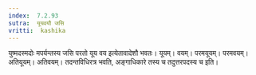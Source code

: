 ```yaml
---
index:  7.2.93
sutra:  यूयवयौ जसि
vritti:  kashika 
---
```


युष्मदस्मदोः मपर्यन्तस्य जसि परतो यूय वय इत्येतावादेशौ भवतः। यूयम्। वयम्। परमयूयम्। परमवयम्। अतियूयम्। अतिवयम्। तदन्तविधिरत्र भवति, अङ्गाधिकारे तस्य च तदुत्तरपदस्य च इति।

